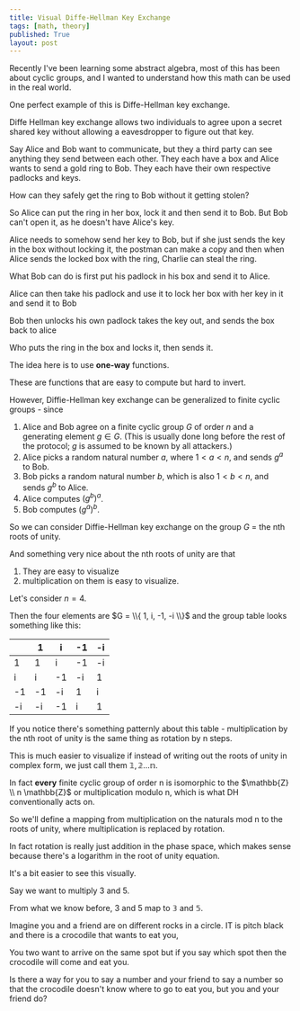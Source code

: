 ```yaml
---
title: Visual Diffe-Hellman Key Exchange
tags: [math, theory]
published: True
layout: post
---
```


<!--more-->

Recently I've been learning some abstract algebra, most of this has been about cyclic groups, and I wanted to understand how this math can be used in the real world. 

One perfect example of this is Diffe-Hellman key exchange.

Diffe Hellman key exchange allows two individuals to agree upon a secret shared key without allowing a eavesdropper to figure out that key. 



Say Alice and Bob want to communicate, but they a third party can see anything they send between each other. 
They each have a box and Alice wants to send a gold ring to Bob. They each have their own respective padlocks and keys. 

How can they safely get the ring to Bob without it getting stolen?

So Alice can put the ring in her box, lock it and then send it to Bob. 
But Bob can't open it, as he doesn't have Alice's key. 

Alice needs to somehow send her key to Bob, but if she just sends the key in the box without locking it, the postman can make a copy and then when Alice sends the locked box with the ring, Charlie can steal the ring. 



What Bob can do is first put his padlock in his box and send it to Alice. 

Alice can then take his padlock and use it to lock her box with her key in it and send it to Bob

Bob then unlocks his own padlock takes the key out, and sends the box back to alice

Who puts the ring in the box and locks it, then sends it. 


The idea here is to use **one-way** functions. 

These are functions that are easy to compute but hard to invert. 


However, Diffie-Hellman key exchange can be generalized to finite cyclic groups - since 

1. Alice and Bob agree on a finite cyclic group $G$ of order $n$ and a generating element $g \in G$. (This is usually done long before the rest of the protocol; $g$ is assumed to be known by all attackers.)
2. Alice picks a random natural number $a$, where $1 < a < n$, and sends $g^a$ to Bob.
3. Bob picks a random natural number $b$, which is also $1 < b < n$, and sends $g^b$ to Alice.
4. Alice computes $(g^b)^a$.
5. Bob computes $(g^a)^b$.

So we can consider Diffie-Hellman key exchange on the group $G$ = the nth roots of unity.

And something very nice about the nth roots of unity are that 
1. They are easy to visualize
2. multiplication on them is easy to visualize. 

Let's consider $n=4$. 

Then the four elements are $G = \\{ 1, i, -1,  -i \\}$ and the group table looks something like this:


|    | 1  | i  | -1 | -i |
|----|----|----|----|----|
| 1  | 1  | i  | -1 | -i |
| i  | i  | -1 | -i | 1  |
| -1 | -1 | -i | 1  | i  |
| -i | -i | -1 | i  | 1  |

If you notice there's something patternly about this table - multiplication by the nth root of unity is the same thing as rotation by n steps. 

This is much easier to visualize if instead of writing out the roots of unity in complex form, we just call them $\mathbb{1}, \mathbb{2} \ldots \mathbb{n}$.


In fact **every** finite cyclic group of order n is isomorphic to the $\mathbb{Z} \\ n \mathbb{Z}$ or multiplication modulo n, which is what DH conventionally acts on. 

So we'll define a mapping from multiplication on the naturals mod n to the roots of unity, where multiplication is replaced by rotation. 

In fact rotation is really just addition in the phase space, which makes sense because there's a logarithm in the root of unity equation. 

It's a bit easier to see this visually. 

Say we want to multiply 3 and 5. 

From what we know before, 3 and 5 map to $\mathbb{3}$ and $\mathbb{5}$.


Imagine you and a friend are on different rocks in a circle. IT is pitch black and there is a crocodile that wants to eat you, 

You two want to arrive on the same spot but if you say which spot then the crocodile will come and eat you. 

Is there a way for you to say a number and your friend to say a number so that the crocodile doesn't know where to go to eat you, but you and your friend do?


